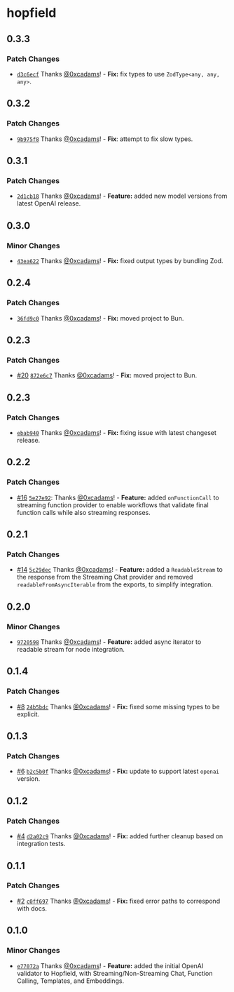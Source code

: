 # hopfield

## 0.3.3

### Patch Changes

- [`d3c6ecf`](https://github.com/propology/hopfield/commit/d3c6ecfebe4e0e7760be418a48b42cc4f93730a5) Thanks [@0xcadams](https://github.com/0xcadams)! - **Fix:** fix types to use `ZodType<any, any, any>`.

## 0.3.2

### Patch Changes

- [`9b975f8`](https://github.com/propology/hopfield/commit/9b975f8d06cbf51af8c431446a8e7dfaf121a79d) Thanks [@0xcadams](https://github.com/0xcadams)! - **Fix**: attempt to fix slow types.

## 0.3.1

### Patch Changes

- [`2d1cb18`](https://github.com/propology/hopfield/commit/2d1cb183e81bb03df791b357802b5df0457a5ccb) Thanks [@0xcadams](https://github.com/0xcadams)! - **Feature:** added new model versions from latest OpenAI release.

## 0.3.0

### Minor Changes

- [`43ea622`](https://github.com/propology/hopfield/commit/43ea6223b94bffce70a2d9400a000bb880825aeb) Thanks [@0xcadams](https://github.com/0xcadams)! - **Fix:** fixed output types by bundling Zod.

## 0.2.4

### Patch Changes

- [`36fd9c0`](https://github.com/propology/hopfield/commit/36fd9c0e8ece2f2dcf524b6752bd09b82203d130) Thanks [@0xcadams](https://github.com/0xcadams)! - **Fix:** moved project to Bun.

## 0.2.3

### Patch Changes

- [#20](https://github.com/propology/hopfield/pull/20) [`872e6c7`](https://github.com/propology/hopfield/commit/872e6c73a2a892f947d00d46d9beab2d166c4b29) Thanks [@0xcadams](https://github.com/0xcadams)! - **Fix:** moved project to Bun.

## 0.2.3

### Patch Changes

- [`ebab940`](https://github.com/propology/hopfield/commit/ebab9405d231677ce8d0a8d0dbf8f7e92e8bbaed) Thanks [@0xcadams](https://github.com/0xcadams)! - **Fix:** fixing issue with latest changeset release.

## 0.2.2

### Patch Changes

- [#16](https://github.com/propology/hopfield/pull/16) [`5e27e92`](https://github.com/propology/hopfield/commit/5e27e9236bd12860da6f5e9824c13ae0e12daebe): Thanks [@0xcadams](https://github.com/0xcadams)! - **Feature:** added `onFunctionCall` to streaming function provider to enable workflows that validate final function calls while also streaming responses.

## 0.2.1

### Patch Changes

- [#14](https://github.com/propology/hopfield/pull/14) [`5c29dec`](https://github.com/propology/hopfield/commit/5c29dec3ae8f0866513a9648b8f6563df5c48118) Thanks [@0xcadams](https://github.com/0xcadams)! - **Feature:** added a `ReadableStream` to the response from the Streaming Chat provider and removed `readableFromAsyncIterable`
  from the exports, to simplify integration.

## 0.2.0

### Minor Changes

- [`9720598`](https://github.com/propology/hopfield/commit/9720598b115a91203e6674710fa534f834611c16) Thanks [@0xcadams](https://github.com/0xcadams)! - **Feature:** added async iterator to readable stream for node integration.

## 0.1.4

### Patch Changes

- [#8](https://github.com/propology/hopfield/pull/8) [`24b5bdc`](https://github.com/propology/hopfield/commit/24b5bdcb8f9b3faaceaf99f58fe1e171e4422764) Thanks [@0xcadams](https://github.com/0xcadams)! - **Fix:** fixed some missing types to be explicit.

## 0.1.3

### Patch Changes

- [#6](https://github.com/propology/hopfield/pull/6) [`b2c5b0f`](https://github.com/propology/hopfield/commit/b2c5b0f28d3668dc468d61e15313c5d6a0a889aa) Thanks [@0xcadams](https://github.com/0xcadams)! - **Fix:** update to support latest `openai` version.

## 0.1.2

### Patch Changes

- [#4](https://github.com/propology/hopfield/pull/4) [`d2a02c9`](https://github.com/propology/hopfield/commit/d2a02c977678826557c01f25245d824ae53c249e) Thanks [@0xcadams](https://github.com/0xcadams)! - **Fix:** added further cleanup based on integration tests.

## 0.1.1

### Patch Changes

- [#2](https://github.com/propology/hopfield/pull/2) [`c0ff697`](https://github.com/propology/hopfield/commit/c0ff6971828591f61e29a7997a324834810e828e) Thanks [@0xcadams](https://github.com/0xcadams)! - **Fix:** fixed error paths to correspond with docs.

## 0.1.0

### Minor Changes

- [`e77072a`](https://github.com/propology/hopfield/commit/e77072a076dfb4096e83c732ec631a9cfa6a29e0) Thanks [@0xcadams](https://github.com/0xcadams)! - **Feature:** added the initial OpenAI validator to Hopfield, with Streaming/Non-Streaming Chat, Function Calling, Templates, and Embeddings.
